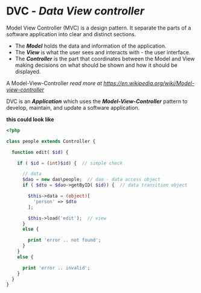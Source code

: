# DVC - *Data View controller*

Model View Controller (MVC) is a design pattern. It separate the parts of a software application into clear and distinct sections.
* The ***Model*** holds the data and information of the application.
* The ***View*** is what the user sees and interacts with - the user interface.
* The ***Controller*** is the part that coordinates between the Model and View making decisions on what should be shown and how it should be displayed.

A Model-View-Controller _read more at <https://en.wikipedia.org/wiki/Model-view-controller>_

DVC is an ***Application*** which uses the ***Model-View-Controller*** pattern to develop, maintain, and update a software application.

**this could look like**

```php
<?php

class people extends Controller {

  function edit( $id) {

    if ( $id = (int)$id) {  // simple check

      // data
      $dao = new dao\people;  // dao - data access object
      if ( $dto = $dao->getByID( $id)) {  // data transition object

        $this->data = (object)[
          'person' => $dto
        ];

        $this->load('edit');  // view
      }
      else {

        print 'error .. not found';
      }
    }
    else {

      print 'error .. invalid';
    }
  }
}
```
